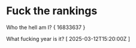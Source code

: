 # Fuck the rankings

Who the hell am I?
{ 16833637 }

What fucking year is it?
[ 2025-03-12T15:20:00Z ]
